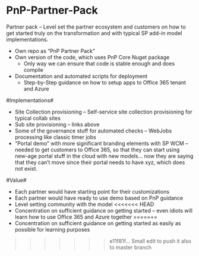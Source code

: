 # PnP-Partner-Pack
Partner pack – Level set the partner ecosystem and customers on how to get started truly on the transformation and with typical SP add-in model implementations.
* Own repo as “PnP Partner Pack”
* Own version of the code, which uses PnP Core Nuget package
  * Only way we can ensure that code is stable enough and does compile
* Documentation and automated scripts for deployment
  * Step-by-Step guidance on how to setup apps to Office 365 tenant and Azure

#Implementations#
* Site Collection provisioning – Self-service site collection provisioning for typical collab sites
* Sub site provisioning – links above
* Some of the governance stuff for automated checks – WebJobs processing like classic timer jobs
* “Portal demo” with more significant branding elements with SP WCM – needed to get customers to Office 365, so that they can start using new-age portal stuff in the cloud with new models… now they are saying that they can’t move since their portal needs to have xyz, which does not exist.

#Value#
* Each partner would have starting point for their customizations
* Each partner would have ready to use demo based on PnP guidance
* Level setting community with the model
<<<<<<< HEAD
* Concentration on sufficient guidance on getting started – even idiots will learn how to use Office 365 and Azure together
=======
* Concentration on sufficient guidance on getting started as easily as possible for learning purposes
>>>>>>> e11f81f... Small edit to push it also to master branch

